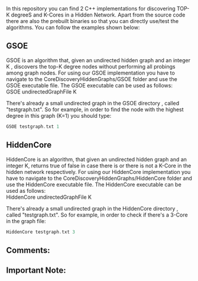 In this repository you can find 2 C++ implementations for discovering TOP-K degreeS and K-Cores in a Hidden Network.
Apart from the source code there are also the prebuilt binaries so that you can directly use/test the algorithms.
You can follow the examples shown below:


## GSOE  
GSOE is an algorithm that, given an undirected hidden graph and an integer K , discovers the top-K degree nodes without performing all probings among graph nodes.
For using our GSOE implementation you have to navigate to the CoreDiscoveryHiddenGraphs/GSOE folder and use the GSOE executable file. The GSOE executable can be used as follows:  
GSOE undirectedGraphFile K

There's already a small undirected graph in the GSOE directory , called "testgraph.txt". So for example, in order to find the node with the highest degree in this graph (K=1) you should type:  
```cpp
GSOE testgraph.txt 1
```

## HiddenCore  
HiddenCore is an algorithm, that given an undirected hidden graph and an integer K, returns true of false in case there is or there is not a K-Core in the hidden network respectively.
For using our HiddenCore implementation you have to navigate to the CoreDiscoveryHiddenGraphs/HiddenCore folder and use the HiddenCore executable file. The HiddenCore executable can be used as follows:  
HiddenCore undirectedGraphFile K


There's already a small undirected graph in the HiddenCore directory , called "testgraph.txt". So for example, in order to check if there's a 3-Core in the graph file:  
```cpp
HiddenCore testgraph.txt 3
```

## Comments:


## Important Note:
